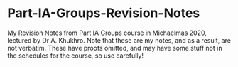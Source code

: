 # Part-IA-Groups-Revision-Notes
My Revision Notes from Part IA Groups course in Michaelmas 2020, lectured by Dr A. Khukhro. Note that these are my notes, and as a result, are not verbatim. These have proofs omitted, and may have some stuff not in the schedules for the course, so use carefully!
